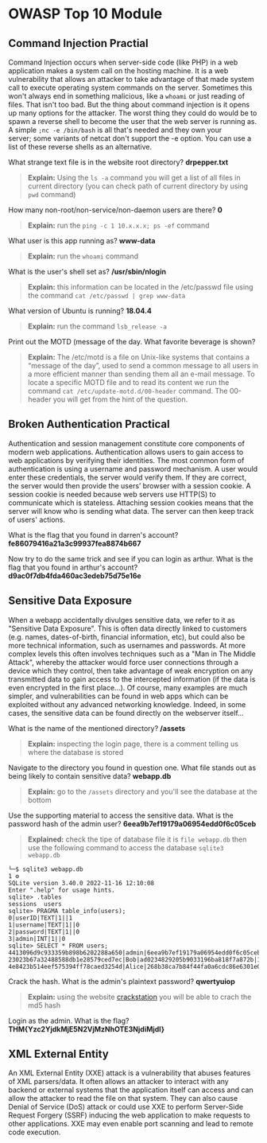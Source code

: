 # OWASP Top 10 Module

## Command Injection Practial

Command Injection occurs when server-side code (like PHP) in a web application makes a system call on the hosting machine.  It is a web vulnerability that allows an attacker to take advantage of that made system call to execute operating system commands on the server.  Sometimes this won't always end in something malicious, like a `whoami` or just reading of files.  That isn't too bad.  But the thing about command injection is it opens up many options for the attacker.  The worst thing they could do would be to spawn a reverse shell to become the user that the web server is running as.  A simple `;nc -e /bin/bash` is all that's needed and they own your server; some variants of netcat don't support the -e option. You can use a list of these reverse shells as an alternative. 

What strange text file is in the website root directory? **drpepper.txt**
> **Explain:** Using the `ls -a` command you will get a list of all files in current directory (you can check path of current directory by using `pwd` command)

How many non-root/non-service/non-daemon users are there? **0**
> **Explain:** run the `ping -c 1 10.x.x.x; ps -ef` command

What user is this app running as? **www-data**
> **Explain:** run the `whoami` command

What is the user's shell set as? **/usr/sbin/nlogin**
> **Explain:** this information can be located in the /etc/passwd file using the command `cat /etc/passwd | grep www-data`

What version of Ubuntu is running? **18.04.4**
> **Explain:** run the command `lsb_release -a`

Print out the MOTD (message of the day.  What favorite beverage is shown?
> **Explain:** The /etc/motd is a file on Unix-like systems that contains a “message of the day”, used to send a common message to all users in a more efficient manner than sending them all an e-mail message. To locate a specific MOTD file and to read its content we run the command `cat /etc/update-motd.d/00-header` command. The 00-header you will get from the hint of the question.

## Broken Authentication Practical

Authentication and session management constitute core components of modern web applications. Authentication allows users to gain access to web applications by verifying their identities. The most common form of authentication is using a username and password mechanism. A user would enter these credentials, the server would verify them. If they are correct, the server would then provide the users’ browser with a session cookie. A session cookie is needed because web servers use HTTP(S) to communicate which is stateless. Attaching session cookies means that the server will know who is sending what data. The server can then keep track of users' actions. 

What is the flag that you found in darren's account? **fe86079416a21a3c99937fea8874b667**

Now try to do the same trick and see if you can login as arthur. What is the flag that you found in arthur's account? **d9ac0f7db4fda460ac3edeb75d75e16e**

## Sensitive Data Exposure

When a webapp accidentally divulges sensitive data, we refer to it as "Sensitive Data Exposure". This is often data directly linked to customers (e.g. names, dates-of-birth, financial information, etc), but could also be more technical information, such as usernames and passwords. At more complex levels this often involves techniques such as a "Man in The Middle Attack", whereby the attacker would force user connections through a device which they control, then take advantage of weak encryption on any transmitted data to gain access to the intercepted information (if the data is even encrypted in the first place...). Of course, many examples are much simpler, and vulnerabilities can be found in web apps which can be exploited without any advanced networking knowledge. Indeed, in some cases, the sensitive data can be found directly on the webserver itself...

What is the name of the mentioned directory? **/assets**
> **Explain:** inspecting the login page, there is a comment telling us where the database is stored

Navigate to the directory you found in question one. What file stands out as being likely to contain sensitive data? **webapp.db**
> **Explain:** go to the `/assets` directory and you'll see the database at the bottom

Use the supporting material to access the sensitive data. What is the password hash of the admin user? **6eea9b7ef19179a06954edd0f6c05ceb**
> **Explained:** check the tipe of database file it is `file webapp.db` then use the following command to access the database `sqlite3 webapp.db`

```console
└─$ sqlite3 webapp.db                                                                                                                                                                                                                    1 ⚙
SQLite version 3.40.0 2022-11-16 12:10:08
Enter ".help" for usage hints.
sqlite> .tables
sessions  users   
sqlite> PRAGMA table_info(users);
0|userID|TEXT|1||1
1|username|TEXT|1||0
2|password|TEXT|1||0
3|admin|INT|1||0
sqlite> SELECT * FROM users;
4413096d9c933359b898b6202288a650|admin|6eea9b7ef19179a06954edd0f6c05ceb|1
23023b67a32488588db1e28579ced7ec|Bob|ad0234829205b9033196ba818f7a872b|1
4e8423b514eef575394ff78caed3254d|Alice|268b38ca7b84f44fa0a6cdc86e6301e0|0
```

Crack the hash. What is the admin's plaintext password? **qwertyuiop**
> **Explain:** using the website [crackstation](https://crackstation.net/) you will be able to crach the md5 hash

Login as the admin. What is the flag? **THM{Yzc2YjdkMjE5N2VjMzNhOTE3NjdiMjdl}**

## XML External Entity

An XML External Entity (XXE) attack is a vulnerability that abuses features of XML parsers/data. It often allows an attacker to interact with any backend or external systems that the application itself can access and can allow the attacker to read the file on that system. They can also cause Denial of Service (DoS) attack or could use XXE to perform Server-Side Request Forgery (SSRF) inducing the web application to make requests to other applications. XXE may even enable port scanning and lead to remote code execution.

